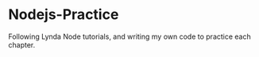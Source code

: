 # Nodejs-Practice
Following Lynda Node tutorials, and writing my own code to practice each chapter.
